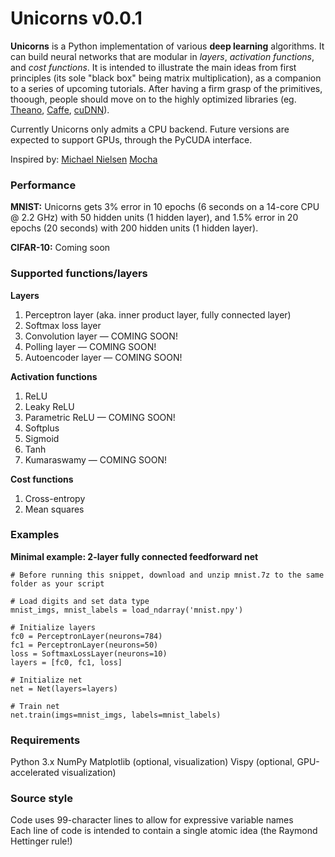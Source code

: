# Unicorns v0.0.1

**Unicorns** is a Python implementation of various **deep learning** algorithms. It can build neural networks that are modular in *layers*, *activation functions*, and *cost functions*. It is intended to illustrate the main ideas from first principles (its sole "black box" being matrix multiplication), as a companion to a series of upcoming tutorials. After having a firm grasp of the primitives, thoough, people should move on to the highly optimized libraries (eg. [Theano](https://github.com/Theano/Theano), [Caffe](https://github.com/BVLC/caffe), [cuDNN](https://github.com/hannes-brt/cudnn-python-wrappers)).

Currently Unicorns only admits a CPU backend. Future versions are expected to support GPUs, through the PyCUDA interface.

Inspired by: [Michael Nielsen](http://neuralnetworksanddeeplearning.com) [Mocha](https://github.com/pluskid/Mocha.jl)

### Performance

**MNIST:** Unicorns gets 3% error in 10 epochs (6 seconds on a 14-core CPU @ 2.2 GHz) with 50 hidden units (1 hidden layer), and 1.5% error in 20 epochs (20 seconds) with 200 hidden units (1 hidden layer).

**CIFAR-10:** Coming soon

### Supported functions/layers

**Layers**

1. Perceptron layer (aka. inner product layer, fully connected layer)
2. Softmax loss layer
3. Convolution layer — COMING SOON!
4. Polling layer — COMING SOON!
4. Autoencoder layer — COMING SOON!

**Activation functions**

1. ReLU
2. Leaky ReLU
3. Parametric ReLU — COMING SOON!
4. Softplus
5. Sigmoid
6. Tanh
7. Kumaraswamy — COMING SOON!

**Cost functions**

1. Cross-entropy
2. Mean squares

### Examples

**Minimal example: 2-layer fully connected feedforward net**

    # Before running this snippet, download and unzip mnist.7z to the same folder as your script

    # Load digits and set data type
    mnist_imgs, mnist_labels = load_ndarray('mnist.npy')

    # Initialize layers
    fc0 = PerceptronLayer(neurons=784)
    fc1 = PerceptronLayer(neurons=50)
    loss = SoftmaxLossLayer(neurons=10)
    layers = [fc0, fc1, loss]

    # Initialize net
    net = Net(layers=layers)

    # Train net
    net.train(imgs=mnist_imgs, labels=mnist_labels)



### Requirements

Python 3.x
NumPy
Matplotlib (optional, visualization)
Vispy (optional, GPU-accelerated visualization)

### Source style

Code uses 99-character lines to allow for expressive variable names  
Each line of code is intended to contain a single atomic idea (the Raymond Hettinger rule!)
